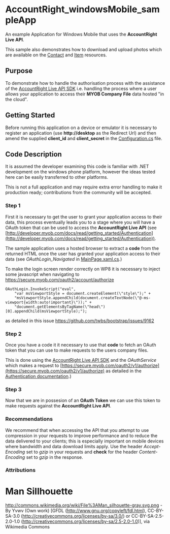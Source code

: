# AccountRight_windowsMobile_sampleApp #

An example Application for Windows Mobile that uses the **AccountRight Live API**.

This sample also demonstrates how to download and upload photos which are available on the [Contact](http://developer.myob.com/api/accountright/v2/contact/) and [Item](http://developer.myob.com/api/accountright/v2/inventory/item/) resources.

## Purpose ##

To demonstrate how to handle the authorisation process with the assistance of the [AccountRight Live API SDK](http://www.nuget.org/packages/MYOB.AccountRight.API.SDK/) i.e. handling the process where a user allows your application to access their **MYOB Company File** data hosted "in the cloud".

## Getting Started ##

Before running this application on a device or emulator it is necessary to register an application (use **http://desktop** as the Redirect Url) and then amend the supplied **client_id** and **client_secret** in the [Configuration.cs](https://github.com/MYOB-Technology/AccountRight_WindowsMobile_sampleApp/blob/master/myob.sample/Configuration.cs) file.

## Code Description ##

It is assumed the developer examining this code is familiar with .NET development on the windows phone platform, however the ideas tested here can be easily transferred to other platforms.  

This is not a full application and may require extra error handling to make it production ready; contributions from the community will be accepted.

### Step 1 ###

First it is necessary to get the user to grant your application access to their data, this process eventually leads you to a stage where you will have a OAuth token that can be used to access the **AccountRight Live API** (see [http://developer.myob.com/docs/read/getting_started/Authentication](http://developer.myob.com/docs/read/getting_started/Authentication)).

The sample application uses a hosted browser to extract a **code** from the returned HTML once the user has granted your application access to their data (see *OAuthLogin_Navigated* in [MainPage.xaml.cs](https://github.com/sawilde/AccountRight_WindowsMobile_sampleApp/blob/master/myob.sample/MainPage.xaml.cs).)

To make the login screen render correctly on WP8 it is necessary to inject some javascript when navigating to https://secure.myob.com/oauth2/account/authorize

    OAuthLogin.InvokeScript("eval",
        "var msViewportStyle = document.createElement(\"style\");" +
        "msViewportStyle.appendChild(document.createTextNode(\"@-ms-viewport{width:auto!important}\"));" +
        "document.getElementsByTagName(\"head\")[0].appendChild(msViewportStyle);");

as detailed in this issue https://github.com/twbs/bootstrap/issues/9162

### Step 2 ###

Once you have a code it it necessary to use that **code** to fetch an OAuth token that you can use to make requests to the users company files.

This is done using the [AccountRight Live API SDK](http://www.nuget.org/packages/MYOB.AccountRight.API.SDK/) and the *OAuthService* which makes a request to [https://secure.myob.com/oauth2/v1/authorize](https://secure.myob.com/oauth2/v1/authorize) as detailed in the [Authentication documentation](http://developer.myob.com/docs/read/getting_started/Authentication).)

### Step 3 ###

Now that we are in possesion of an **OAuth Token** we can use this token to make requests against the **AccountRight Live API**. 

### Recommendations ###

We recommend that when accessing the API that you attempt to use compression in your requests to improve performance and to reduce the data delivered to your clients; this is especially important on mobile devices where bandwidth and data download limits apply. Use the header *Accept-Encoding* set to *gzip* in your requests and **check** for the header *Content-Encoding* set to *gzip* in the response. 

### Attributions ###

# Man Sillhouette #

http://commons.wikimedia.org/wiki/File%3AMan_silhouette-gray.svg.png - By Yvwv (Own work) [GFDL (http://www.gnu.org/copyleft/fdl.html), CC-BY-SA-3.0 (http://creativecommons.org/licenses/by-sa/3.0/) or CC-BY-SA-2.5-2.0-1.0 (http://creativecommons.org/licenses/by-sa/2.5-2.0-1.0)], via Wikimedia Commons
